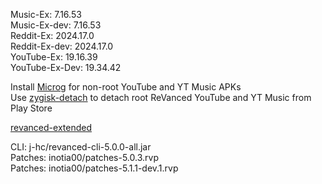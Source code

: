 Music-Ex: 7.16.53  
Music-Ex-dev: 7.16.53  
Reddit-Ex: 2024.17.0  
Reddit-Ex-dev: 2024.17.0  
YouTube-Ex: 19.16.39  
YouTube-Ex-Dev: 19.34.42  

Install [Microg](https://github.com/ReVanced/GmsCore/releases) for non-root YouTube and YT Music APKs  
Use [zygisk-detach](https://github.com/j-hc/zygisk-detach) to detach root ReVanced YouTube and YT Music from Play Store  

[revanced-extended](https://github.com/thunderkex/revanced-extended)
  
CLI: j-hc/revanced-cli-5.0.0-all.jar  
Patches: inotia00/patches-5.0.3.rvp  
Patches: inotia00/patches-5.1.1-dev.1.rvp    

